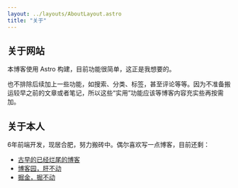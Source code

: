 ```yaml
---
layout: ../layouts/AboutLayout.astro
title: "关于"
---
```


## 关于网站

本博客使用 Astro 构建，目前功能很简单，这正是我想要的。

也不排除后续加上一些功能，如搜索、分类、标签，甚至评论等等。因为不准备搬运较早之前的文章或者笔记，所以这些“实用”功能应该等博客内容充实些再按需加。

## 关于本人

6年前端开发，现居合肥，努力搬砖中。偶尔喜欢写一点博客，目前还剩：

- [古早的已经烂尾的博客](https://wungjyan.github.io/)
- [博客园，肝不动](https://www.cnblogs.com/wjaaron)
- [掘金，掘不动](https://juejin.cn/user/1116759542741672/posts)
